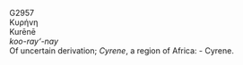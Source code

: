 <body>
  <p>G2957<br>  Κυρήνη  <br> Kurēnē  <br><i>koo-ray‘-nay </i><br>Of uncertain derivation; <i>Cyrene</i>, a region of Africa: - Cyrene.<br></p>
 </body>